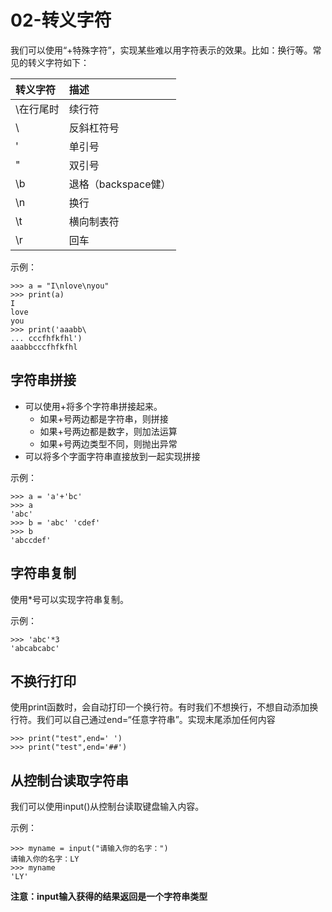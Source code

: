 # 02-转义字符


我们可以使用“\+特殊字符”，实现某些难以用字符表示的效果。比如：换行等。常见的转义字符如下：

| 转义字符  | 描述               |
| :------ | :----------------- |
| \在行尾时 | 续行符              |
| \\       | 反斜杠符号          |
| \'       | 单引号              |
| \"       | 双引号              |
| \b       | 退格（backspace健） |
| \n       | 换行               |
| \t       | 横向制表符          |
| \r       | 回车               |



示例：

```
>>> a = "I\nlove\nyou"
>>> print(a)
I
love
you
>>> print('aaabb\
... cccfhfkfhl')
aaabbcccfhfkfhl
```

## 字符串拼接 


- 可以使用+将多个字符串拼接起来。
  - 如果+号两边都是字符串，则拼接
  - 如果+号两边都是数字，则加法运算
  - 如果+号两边类型不同，则抛出异常
- 可以将多个字面字符串直接放到一起实现拼接


示例：

```
>>> a = 'a'+'bc'
>>> a
'abc'
>>> b = 'abc' 'cdef'
>>> b
'abccdef'

```


## 字符串复制

使用*号可以实现字符串复制。

示例：
```
>>> 'abc'*3
'abcabcabc'
```

## 不换行打印

使用print函数时，会自动打印一个换行符。有时我们不想换行，不想自动添加换行符。我们可以自己通过end=“任意字符串”。实现末尾添加任何内容

```
>>> print("test",end=' ')
>>> print("test",end='##')
```


## 从控制台读取字符串

我们可以使用input()从控制台读取键盘输入内容。

示例：

```
>>> myname = input("请输入你的名字：")
请输入你的名字：LY
>>> myname
'LY'
```

**注意：input输入获得的结果返回是一个字符串类型**